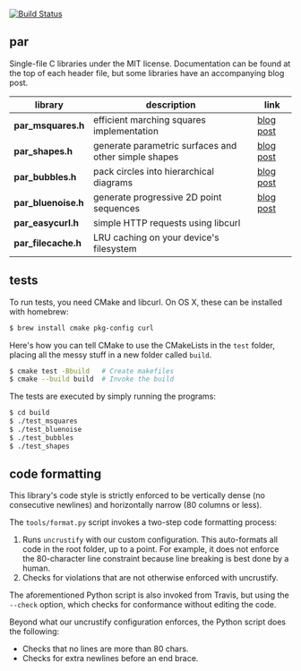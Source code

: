 [![Build Status](https://travis-ci.org/prideout/par.svg?branch=master)](https://travis-ci.org/prideout/par)

## par

Single-file C libraries under the MIT license.  Documentation can be found at the top of each header file, but some libraries have an accompanying blog post.

library    | description  | link
------------------- | ---- | ---
**par_msquares.h** | efficient marching squares implementation | [blog post](http://github.prideout.net/marching-squares/)
**par_shapes.h** | generate parametric surfaces and other simple shapes | [blog post](http://github.prideout.net/shapes/)
**par_bubbles.h** | pack circles into hierarchical diagrams | [blog post](http://github.prideout.net/bubbles/)
**par_bluenoise.h** | generate progressive 2D point sequences | [blog post](http://github.prideout.net/recursive-wang-tiles/)
**par_easycurl.h** | simple HTTP requests using libcurl |
**par_filecache.h** | LRU caching on your device's filesystem |

## tests

To run tests, you need CMake and libcurl.  On OS X, these can be installed with homebrew:

```bash
$ brew install cmake pkg-config curl
```

Here's how you can tell CMake to use the CMakeLists in the `test` folder, placing all the messy stuff in a new folder called `build`.

```bash
$ cmake test -Bbuild   # Create makefiles
$ cmake --build build  # Invoke the build
```

The tests are executed by simply running the programs:
```bash
$ cd build
$ ./test_msquares
$ ./test_bluenoise
$ ./test_bubbles
$ ./test_shapes
```

## code formatting

This library's code style is strictly enforced to be vertically dense (no consecutive newlines) and horizontally narrow (80 columns or less).

The `tools/format.py` script invokes a two-step code formatting process:

1. Runs `uncrustify` with our custom configuration.  This auto-formats all code in the root folder, up to a point.  For example, it does not enforce the 80-character line constraint because line breaking is best done by a human.
1. Checks for violations that are not otherwise enforced with uncrustify.

The aforementioned Python script is also invoked from Travis, but using the `--check` option, which checks for conformance without editing the code.

Beyond what our uncrustify configuration enforces, the Python script does the following:

- Checks that no lines are more than 80 chars.
- Checks for extra newlines before an end brace.
